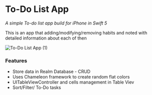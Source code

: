 # To-Do List App

*A simple To-do list app build for iPhone in Swift 5*

This is an app that adding/modifying/removing habits and noted with detailed information about each of then



![To-Do List App (1)](https://user-images.githubusercontent.com/45663826/169479082-ef66fbd5-a3b4-4a84-bf48-e984b469a9f2.png)


### Features
* Store data in Realm Database - CRUD
* Uses Chameleon framework to create random flat colors
* UITableViewController and cells management in Table Viev
* Sort/Filter/ To-Do tasks
